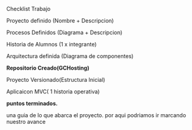 Checklist Trabajo

Proyecto definido (Nombre + Descripcion)

Procesos Definidos (Diagrama + Descripcion)

Historia de Alumnos (1 x integrante)

Arquitectura definida (Diagrama de componentes)

**Repositorio Creado(GCHosting)**

Proyecto Versionado(Estructura Inicial)

Aplicaicon MVC( 1 historia operativa)


**puntos terminados.**

una guia de lo que abarca el proyecto. por aqui podriamos ir marcando nuestro avance